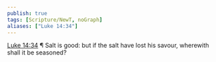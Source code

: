 ```yaml
---
publish: true
tags: [Scripture/NewT, noGraph]
aliases: ["Luke 14:34"]
---
```

[Luke 14:34](https://churchofjesuschrist.org/study/scriptures/nt/luke/14?lang=eng&id=p34#p34) ¶ Salt is good: but if the salt have lost his savour, wherewith shall it be seasoned?
